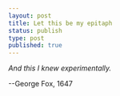 ```yaml
---
layout: post
title: Let this be my epitaph
status: publish
type: post
published: true
---
```


_And this I knew experimentally._

--George Fox, 1647
